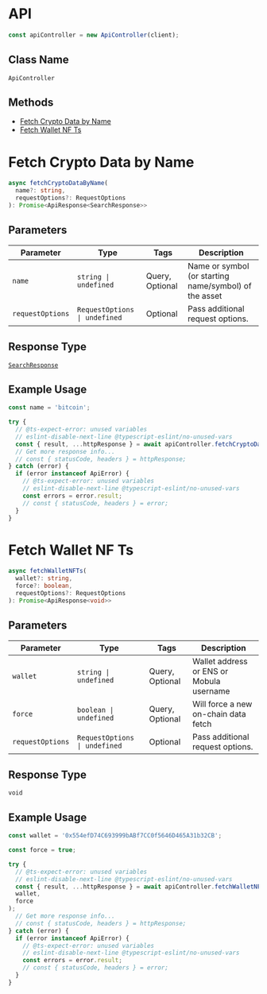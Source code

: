 # API

```ts
const apiController = new ApiController(client);
```

## Class Name

`ApiController`

## Methods

* [Fetch Crypto Data by Name](../../doc/controllers/api.md#fetch-crypto-data-by-name)
* [Fetch Wallet NF Ts](../../doc/controllers/api.md#fetch-wallet-nf-ts)


# Fetch Crypto Data by Name

```ts
async fetchCryptoDataByName(
  name?: string,
  requestOptions?: RequestOptions
): Promise<ApiResponse<SearchResponse>>
```

## Parameters

| Parameter | Type | Tags | Description |
|  --- | --- | --- | --- |
| `name` | `string \| undefined` | Query, Optional | Name or symbol (or starting name/symbol) of the asset |
| `requestOptions` | `RequestOptions \| undefined` | Optional | Pass additional request options. |

## Response Type

[`SearchResponse`](../../doc/models/search-response.md)

## Example Usage

```ts
const name = 'bitcoin';

try {
  // @ts-expect-error: unused variables
  // eslint-disable-next-line @typescript-eslint/no-unused-vars
  const { result, ...httpResponse } = await apiController.fetchCryptoDataByName(name);
  // Get more response info...
  // const { statusCode, headers } = httpResponse;
} catch (error) {
  if (error instanceof ApiError) {
    // @ts-expect-error: unused variables
    // eslint-disable-next-line @typescript-eslint/no-unused-vars
    const errors = error.result;
    // const { statusCode, headers } = error;
  }
}
```


# Fetch Wallet NF Ts

```ts
async fetchWalletNFTs(
  wallet?: string,
  force?: boolean,
  requestOptions?: RequestOptions
): Promise<ApiResponse<void>>
```

## Parameters

| Parameter | Type | Tags | Description |
|  --- | --- | --- | --- |
| `wallet` | `string \| undefined` | Query, Optional | Wallet address or ENS or Mobula username |
| `force` | `boolean \| undefined` | Query, Optional | Will force a new on-chain data fetch |
| `requestOptions` | `RequestOptions \| undefined` | Optional | Pass additional request options. |

## Response Type

`void`

## Example Usage

```ts
const wallet = '0x554efD74C693999bABf7CC0f5646D465A31b32CB';

const force = true;

try {
  // @ts-expect-error: unused variables
  // eslint-disable-next-line @typescript-eslint/no-unused-vars
  const { result, ...httpResponse } = await apiController.fetchWalletNFTs(
  wallet,
  force
);
  // Get more response info...
  // const { statusCode, headers } = httpResponse;
} catch (error) {
  if (error instanceof ApiError) {
    // @ts-expect-error: unused variables
    // eslint-disable-next-line @typescript-eslint/no-unused-vars
    const errors = error.result;
    // const { statusCode, headers } = error;
  }
}
```

